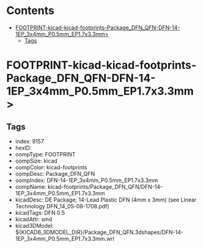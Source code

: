 



Contents
========

* [FOOTPRINT-kicad-kicad-footprints-Package_DFN_QFN-DFN-14-1EP_3x4mm_P0.5mm_EP1.7x3.3mm>](#footprint-kicad-kicad-footprints-package_dfn_qfn-dfn-14-1ep_3x4mm_p05mm_ep17x33mm)
	* [Tags](#tags)

# FOOTPRINT-kicad-kicad-footprints-Package_DFN_QFN-DFN-14-1EP_3x4mm_P0.5mm_EP1.7x3.3mm>

## Tags

- index: 9157
- hexID: 
- oompType: FOOTPRINT
- oompSize: kicad
- oompColor: kicad-footprints
- oompDesc: Package_DFN_QFN
- oompIndex: DFN-14-1EP_3x4mm_P0.5mm_EP1.7x3.3mm
- oompName: kicad-footprints/Package_DFN_QFN/DFN-14-1EP_3x4mm_P0.5mm_EP1.7x3.3mm
- kicadDesc: DE Package; 14-Lead Plastic DFN (4mm x 3mm) (see Linear Technology DFN_14_05-08-1708.pdf)
- kicadTags: DFN 0.5
- kicadAttr: smd
- kicad3DModel: ${KICAD6_3DMODEL_DIR}/Package_DFN_QFN.3dshapes/DFN-14-1EP_3x4mm_P0.5mm_EP1.7x3.3mm.wrl
